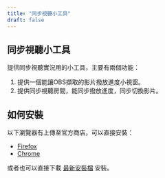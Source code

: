 ```yaml
---
title: "同步視聽小工具"
draft: false
---
```


同步視聽小工具
----

提供同步視聽實況用的小工具，主要有兩個功能：
1. 提供一個能讓OBS擷取的影片撥放進度小視窗。
2. 提供同步視聽房間，能同步撥放進度，同步切換影片。

如何安裝
----
以下瀏覽器有上傳至官方商店，可以直接安裝：

* [Firefox](https://addons.mozilla.org/zh-TW/firefox/addon/streaming-video-party-tool/)
* [Chrome](https://chrome.google.com/webstore/detail/streaming-video-party-too/ejjcgcillnknldlnjomjockdceikloja)

或者也可以直接下載 [最新安裝檔](https://github.com/danny8376/streaming-video-party-tool/releases/latest) 安裝。

